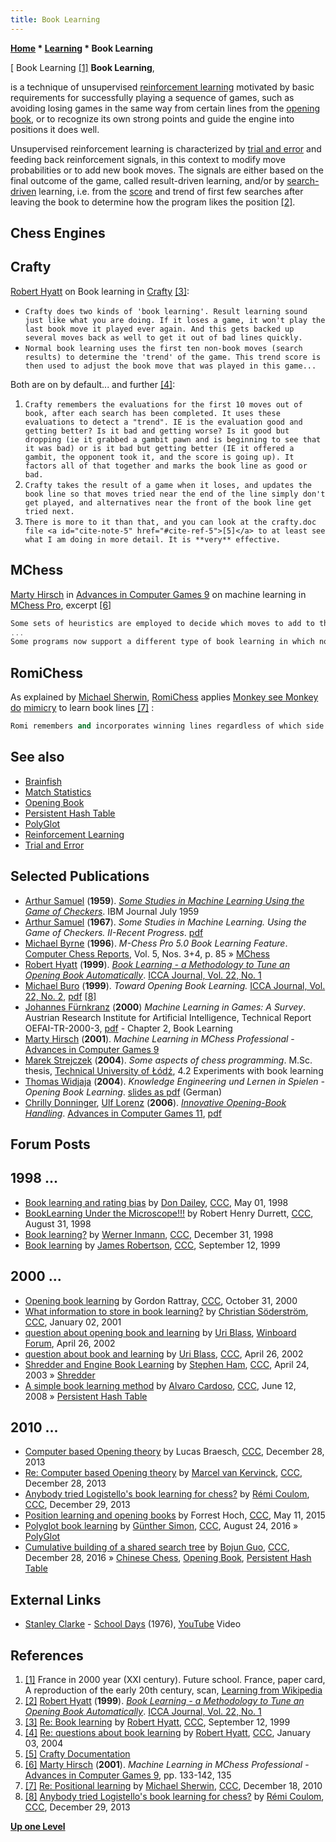 ```yaml
---
title: Book Learning
---
```

**[Home](Home "Home") * [Learning](Learning "Learning") * Book Learning**

\[ Book Learning <a id="cite-note-1" href="#cite-ref-1">[1]</a>
**Book Learning**,

is a technique of unsupervised [reinforcement learning](Reinforcement_Learning "Reinforcement Learning") motivated by basic requirements for successfully playing a sequence of games, such as avoiding losing games in the same way from certain lines from the [opening book](Opening_Book "Opening Book"), or to recognize its own strong points and guide the engine into positions it does well.

Unsupervised reinforcement learning is characterized by [trial and error](Trial_and_Error "Trial and Error") and feeding back reinforcement signals, in this context to modify move probabilities or to add new book moves. The signals are either based on the final outcome of the game, called result-driven learning, and/or by [search-driven](Search "Search") learning, i.e. from the [score](Score "Score") and trend of first few searches after leaving the book to determine how the program likes the position <a id="cite-note-2" href="#cite-ref-2">[2]</a>.

## Chess Engines

## Crafty

[Robert Hyatt](Robert_Hyatt "Robert Hyatt") on Book learning in [Crafty](Crafty "Crafty") <a id="cite-note-3" href="#cite-ref-3">[3]</a>:

- `Crafty does two kinds of 'book learning'. Result learning sound just like what you are doing. If it loses a game, it won't play the last book move it played ever again. And this gets backed up several moves back as well to get it out of bad lines quickly.`
- `Normal book learning uses the first ten non-book moves (search results) to determine the 'trend' of the game. This trend score is then used to adjust the book move that was played in this game...`

Both are on by default... and further <a id="cite-note-4" href="#cite-ref-4">[4]</a>:

1. `Crafty remembers the evaluations for the first 10 moves out of book, after each search has been completed. It uses these evaluations to detect a "trend". IE is the evaluation good and getting better? Is it bad and getting worse? Is it good but dropping (ie it grabbed a gambit pawn and is beginning to see that it was bad) or is it bad but getting better (IE it offered a gambit, the opponent took it, and the score is going up). It factors all of that together and marks the book line as good or bad.`
1. `Crafty takes the result of a game when it loses, and updates the book line so that moves tried near the end of the line simply don't get played, and alternatives near the front of the book line get tried next.`
1. `There is more to it than that, and you can look at the crafty.doc file <a id="cite-note-5" href="#cite-ref-5">[5]</a> to at least see what I am doing in more detail. It is **very** effective.`

## MChess

[Marty Hirsch](Marty_Hirsch "Marty Hirsch") in [Advances in Computer Games 9](Advances_in_Computer_Games_9 "Advances in Computer Games 9") on machine learning in [MChess Pro](MChess "MChess"), excerpt <a id="cite-note-6" href="#cite-ref-6">[6]</a>

```C++
Some sets of heuristics are employed to decide which moves to add to the opening book, and which to delete from it. Moves are deleted when the score just out of book is not too high, and the score later in the game is worse. Moves are added when the score just out of book is not too low, and the score later in the game is satisfactory. A further pre-condition for moves that may be added to the opening book is that the increase in score has been mainly monotonic. If this condition is not met, a future game may enable better moves to be found due to the general learning. In other words, only the best moves the program is able to discover (at a given level) are added to the opening book. Different thresholds are applied for the storage and deletion of moves for White and Black. 
...
Some programs now support a different type of book learning in which no moves are added to the book, but instead, unsuccessful moves are given a lower probability of selection. This approach narrows the book over the time and may optimize the results against a specific opponent, at the expense of the results against other opponents. The book learning described in this paper maintains the opening book variety and improves the book against multiple opponents. 

```

## RomiChess

As explained by [Michael Sherwin](Michael_Sherwin "Michael Sherwin"), [RomiChess](RomiChess "RomiChess") applies [Monkey see Monkey do](https://en.wikipedia.org/wiki/Monkey_see,_monkey_do) [mimicry](https://en.wikipedia.org/wiki/Mimicry) to learn book lines <a id="cite-note-7" href="#cite-ref-7">[7]</a> :

```C++
Romi remembers and incorporates winning lines regardless of which side played the moves into the [opening book](Opening_Book "Opening Book") and can play them back instantly up to 180 [ply](Ply "Ply") if the stats for that line remain good. 

```

## See also

- [Brainfish](Brainfish "Brainfish")
- [Match Statistics](Match_Statistics "Match Statistics")
- [Opening Book](Opening_Book "Opening Book")
- [Persistent Hash Table](Persistent_Hash_Table "Persistent Hash Table")
- [PolyGlot](PolyGlot "PolyGlot")
- [Reinforcement Learning](Reinforcement_Learning "Reinforcement Learning")
- [Trial and Error](Trial_and_Error "Trial and Error")

## Selected Publications

- [Arthur Samuel](Arthur_Samuel "Arthur Samuel") (**1959**). *[Some Studies in Machine Learning Using the Game of Checkers](http://domino.watson.ibm.com/tchjr/journalindex.nsf/600cc5649e2871db852568150060213c/39a870213169f45685256bfa00683d74!OpenDocument)*. IBM Journal July 1959
- [Arthur Samuel](Arthur_Samuel "Arthur Samuel") (**1967**). *Some Studies in Machine Learning. Using the Game of Checkers. II-Recent Progress*. [pdf](http://researcher.watson.ibm.com/researcher/files/us-beygel/samuel-checkers.pdf)
- [Michael Byrne](Michael_Byrne "Michael Byrne") (**1996**). *M-Chess Pro 5.0 Book Learning Feature*. [Computer Chess Reports](Computer_Chess_Reports "Computer Chess Reports"), Vol. 5, Nos. 3+4, p. 85 » [MChess](MChess "MChess")
- [Robert Hyatt](Robert_Hyatt "Robert Hyatt") (**1999**). *[Book Learning - a Methodology to Tune an Opening Book Automatically](http://www.craftychess.com/hyatt/learning.html)*. [ICCA Journal, Vol. 22, No. 1](ICGA_Journal#22_1 "ICGA Journal")
- [Michael Buro](Michael_Buro "Michael Buro") (**1999**). *Toward Opening Book Learning.* [ICCA Journal, Vol. 22, No. 2](ICGA_Journal#22_2 "ICGA Journal"), [pdf](https://skatgame.net/mburo/ps/book.pdf) <a id="cite-note-8" href="#cite-ref-8">[8]</a>
- [Johannes Fürnkranz](Johannes_F%C3%BCrnkranz "Johannes Fürnkranz") (**2000**) *Machine Learning in Games: A Survey*. Austrian Research Institute for Artificial Intelligence, Technical Report OEFAI-TR-2000-3, [pdf](http://www.ofai.at/cgi-bin/get-tr?download=1&paper=oefai-tr-2000-31.pdf) - Chapter 2, Book Learning
- [Marty Hirsch](Marty_Hirsch "Marty Hirsch") (**2001**). *Machine Learning in MChess Professional* - [Advances in Computer Games 9](Advances_in_Computer_Games_9 "Advances in Computer Games 9")
- [Marek Strejczek](Marek_Strejczek "Marek Strejczek") (**2004**). *Some aspects of chess programming*. M.Sc. thesis, [Technical University of Łódź](Technical_University_of_%C5%81%C3%B3d%C5%BA "Technical University of Łódź"), 4.2 Experiments with book learning
- [Thomas Widjaja](index.php?title=Thomas_Widjaja&action=edit&redlink=1 "Thomas Widjaja (page does not exist)") (**2004**). *Knowledge Engineering und Lernen in Spielen - Opening Book Learning*. [slides as pdf](http://www.ke.tu-darmstadt.de/lehre/archiv/ss04/se-spiele/OpeningBookLearning.pdf) (German)
- [Chrilly Donninger](Chrilly_Donninger "Chrilly Donninger"), [Ulf Lorenz](Ulf_Lorenz "Ulf Lorenz") (**2006**). *[Innovative Opening-Book Handling](http://www.springerlink.com/content/b01701g6kx317574/)*. [Advances in Computer Games 11](Advances_in_Computer_Games_11 "Advances in Computer Games 11"), [pdf](http://www2.cs.uni-paderborn.de/cs/ag-monien/PERSONAL/FLULO/publications/icga_open_springer.pdf)

## Forum Posts

## 1998 ...

- [Book learning and rating bias](https://www.stmintz.com/ccc/index.php?id=17861) by [Don Dailey](Don_Dailey "Don Dailey"), [CCC](CCC "CCC"), May 01, 1998
- [BookLearning Under the Microscope!!!](https://www.stmintz.com/ccc/index.php?id=25754) by Robert Henry Durrett, [CCC](CCC "CCC"), August 31, 1998
- [Book learning?](https://www.stmintz.com/ccc/index.php?id=37968) by [Werner Inmann](Werner_Inmann "Werner Inmann"), [CCC](CCC "CCC"), December 31, 1998
- [Book learning](https://www.stmintz.com/ccc/index.php?id=68359) by [James Robertson](James_Robertson "James Robertson"), [CCC](CCC "CCC"), September 12, 1999

## 2000 ...

- [Opening book learning](https://www.stmintz.com/ccc/index.php?id=135774) by Gordon Rattray, [CCC](CCC "CCC"), October 31, 2000
- [What information to store in book learning?](https://www.stmintz.com/ccc/index.php?id=147500) by [Christian Söderström](Christian_S%C3%B6derstr%C3%B6m "Christian Söderström"), [CCC](CCC "CCC"), January 02, 2001
- [question about opening book and learning](http://www.open-aurec.com/wbforum/viewtopic.php?f=18&t=37030) by [Uri Blass](Uri_Blass "Uri Blass"), [Winboard Forum](Computer_Chess_Forums "Computer Chess Forums"), April 26, 2002
- [question about book and learning](https://www.stmintz.com/ccc/index.php?id=226258) by [Uri Blass](Uri_Blass "Uri Blass"), [CCC](CCC "CCC"), April 26, 2002
- [Shredder and Engine Book Learning](https://www.stmintz.com/ccc/index.php?id=294486) by [Stephen Ham](index.php?title=Stephen_Ham&action=edit&redlink=1 "Stephen Ham (page does not exist)"), [CCC](CCC "CCC"), April 24, 2003 » [Shredder](Shredder "Shredder")
- [A simple book learning method](http://www.talkchess.com/forum/viewtopic.php?t=21754) by [Alvaro Cardoso](Alvaro_Cardoso "Alvaro Cardoso"), [CCC](CCC "CCC"), June 12, 2008 » [Persistent Hash Table](Persistent_Hash_Table "Persistent Hash Table")

## 2010 ...

- [Computer based Opening theory](http://talkchess.com/forum/viewtopic.php?t=50662) by Lucas Braesch, [CCC](CCC "CCC"), December 28, 2013
- [Re: Computer based Opening theory](http://talkchess.com/forum/viewtopic.php?t=50662&start=16) by [Marcel van Kervinck](Marcel_van_Kervinck "Marcel van Kervinck"), [CCC](CCC "CCC"), December 28, 2013
- [Anybody tried Logistello's book learning for chess?](http://www.talkchess.com/forum/viewtopic.php?t=50680) by [Rémi Coulom](R%C3%A9mi_Coulom "Rémi Coulom"), [CCC](CCC "CCC"), December 29, 2013
- [Position learning and opening books](http://www.talkchess.com/forum/viewtopic.php?t=56313) by Forrest Hoch, [CCC](CCC "CCC"), May 11, 2015
- [Polyglot book learning](http://www.talkchess.com/forum/viewtopic.php?t=61210) by [Günther Simon](G%C3%BCnther_Simon "Günther Simon"), [CCC](CCC "CCC"), August 24, 2016 » [PolyGlot](PolyGlot "PolyGlot")
- [Cumulative building of a shared search tree](http://www.talkchess.com/forum/viewtopic.php?t=62639) by [Bojun Guo](Bojun_Guo "Bojun Guo"), [CCC](CCC "CCC"), December 28, 2016 » [Chinese Chess](Chinese_Chess "Chinese Chess"), [Opening Book](Opening_Book "Opening Book"), [Persistent Hash Table](Persistent_Hash_Table "Persistent Hash Table")

## External Links

- [Stanley Clarke](Category:Stanley_Clarke "Category:Stanley Clarke") - [School Days](<https://en.wikipedia.org/wiki/School_Days_(album)>) (1976), [YouTube](https://en.wikipedia.org/wiki/YouTube) Video

## References

1. <a id="cite-ref-1" href="#cite-note-1">[1]</a> France in 2000 year (XXI century). Future school. France, paper card, A reproduction of the early 20th century, scan, [Learning from Wikipedia](https://en.wikipedia.org/wiki/Learning)
1. <a id="cite-ref-2" href="#cite-note-2">[2]</a> [Robert Hyatt](Robert_Hyatt "Robert Hyatt") (**1999**). *[Book Learning - a Methodology to Tune an Opening Book Automatically](http://www.craftychess.com/hyatt/learning.html)*. [ICCA Journal, Vol. 22, No. 1](ICGA_Journal#22_1 "ICGA Journal")
1. <a id="cite-ref-3" href="#cite-note-3">[3]</a> [Re: Book learning](https://www.stmintz.com/ccc/index.php?id=68381) by [Robert Hyatt](Robert_Hyatt "Robert Hyatt"), [CCC](CCC "CCC"), September 12, 1999
1. <a id="cite-ref-4" href="#cite-note-4">[4]</a> [Re: questions about book learning](https://www.stmintz.com/ccc/index.php?id=340060) by [Robert Hyatt](Robert_Hyatt "Robert Hyatt"), [CCC](CCC "CCC"), January 03, 2004
1. <a id="cite-ref-5" href="#cite-note-5">[5]</a> [Crafty Documentation](http://www.craftychess.com/hyatt/craftydoc.html)
1. <a id="cite-ref-6" href="#cite-note-6">[6]</a> [Marty Hirsch](Marty_Hirsch "Marty Hirsch") (**2001**). *Machine Learning in MChess Professional* - [Advances in Computer Games 9](Advances_in_Computer_Games_9 "Advances in Computer Games 9"), pp. 133-142, 135
1. <a id="cite-ref-7" href="#cite-note-7">[7]</a> [Re: Positional learning](http://www.talkchess.com/forum/viewtopic.php?t=37062&start=15) by [Michael Sherwin](Michael_Sherwin "Michael Sherwin"), [CCC](CCC "CCC"), December 18, 2010
1. <a id="cite-ref-8" href="#cite-note-8">[8]</a> [Anybody tried Logistello's book learning for chess?](http://www.talkchess.com/forum/viewtopic.php?t=50680) by [Rémi Coulom](R%C3%A9mi_Coulom "Rémi Coulom"), [CCC](CCC "CCC"), December 29, 2013

**[Up one Level](Learning "Learning")**

